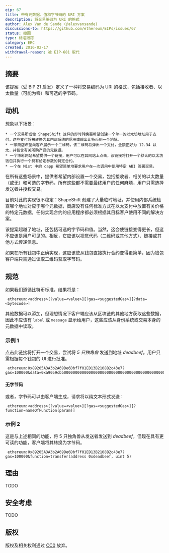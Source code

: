 ```yaml
---
eip: 67
title: 带有元数据、值和字节码的 URI 方案
description: 将交易编码为 URI 的格式
author: Alex Van de Sande (@alexvansande)
discussions-to: https://github.com/ethereum/EIPs/issues/67
status: 撤回
type: 标准跟踪
category: ERC
created: 2016-02-17
withdrawal-reason: 被 EIP-681 取代
---
```


## 摘要

该提案（受 BIP 21 启发）定义了一种将交易编码为 URI 的格式，包括接收者、以太数量（可能为零）和可选的字节码。

## 动机

想象以下场景：

    * 一个交易所或像 ShapeShift 这样的即时转换器希望创建一个单一的以太坊地址用于支付，这些支付将被转换为其内部系统的信用或输出比特币到一个地址。
    * 一家商店希望向客户展示一个二维码，该二维码将弹出一个支付，金额正好为 12.34 以太，并包含有关所购产品的元数据。
    * 一个博彩网站希望提供一个链接，用户可以在其网站上点击，该链接将打开一个默认的以太坊钱包并执行一个具有给定参数的特定合约。
    * 一个在 Mist 中的 dapp 希望简单地要求用户在一次调用中使用特定 ABI 签署交易。

在所有这些场景中，提供者希望内部设置一个交易，包括接收者、相关的以太数量（或无）和可选的字节码，所有这些都不需要最终用户的任何麻烦，用户只需选择发送者并授权交易。

目前对此的实现很不稳定：ShapeShift 创建了大量临时地址，并使用内部系统检查哪个地址对应于哪个元数据，商店没有任何标准方式在以太支付中放置有关价格的特定元数据，任何实现合约的应用程序都必须根据其目标客户使用不同的解决方案。

该提案超越了地址，还包括可选的字节码和值。当然，这会使链接变得更长，但这不应该是用户可见的。相反，它应该以视觉代码（二维码或其他方式）、链接或其他方式传递信息。

如果在所有钱包中正确实现，这应该使从钱包直接执行合约变得更简单，因为钱包客户端只需通过读取二维码获取字节码。

## 规范

如果我们遵循比特币标准，结果将是：

```
 ethereum:<address>[?value=<value>][?gas=<suggestedGas>][?data=<bytecode>]
```

其他数据可以添加，但理想情况下客户端应该从区块链的其他地方获取这些数据，因此不应该有 `label` 或 `message` 显示给用户，这些应该从身份系统或交易本身的元数据中读取。

### 示例 1

点击此链接将打开一个交易，尝试将 _5 只独角兽_ 发送到地址 _deadbeef_。用户只需根据每个钱包的 UI 进行批准。

```
 ethereum:0x89205A3A3b2A69De6Dbf7f01ED13B2108B2c43e7?gas=100000&data=0xa9059cbb00000000000000000000000000000000000000000000000000000000deadbeef0000000000000000000000000000000000000000000000000000000000000005
```

#### 无字节码

或者，字节码可以由客户端生成，请求将以纯文本形式发送：

```
 ethereum:<address>[?value=<value>][?gas=<suggestedGas>][?function=nameOfFunction(param)]
```

### 示例 2

这是与上述相同的功能，将 5 只独角兽从发送者发送到 _deadbeef_，但现在具有更可读的功能，客户端将其转换为字节码。

```
 ethereum:0x89205A3A3b2A69De6Dbf7f01ED13B2108B2c43e7?gas=100000&function=transfer(address 0xdeadbeef, uint 5)
```

## 理由

TODO

## 安全考虑

TODO

## 版权

版权及相关权利通过 [CC0](../LICENSE.md) 放弃。